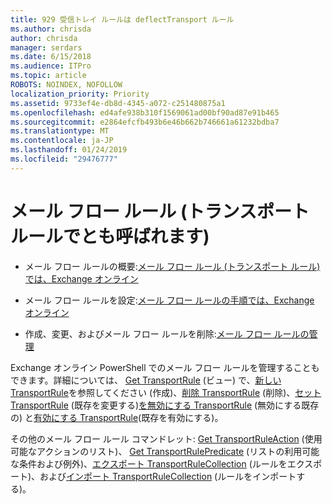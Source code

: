 ```yaml
---
title: 929 受信トレイ ルールは deflectTransport ルール
ms.author: chrisda
author: chrisda
manager: serdars
ms.date: 6/15/2018
ms.audience: ITPro
ms.topic: article
ROBOTS: NOINDEX, NOFOLLOW
localization_priority: Priority
ms.assetid: 9733ef4e-db8d-4345-a072-c251480875a1
ms.openlocfilehash: ed4afe938b310f1569061ad00bf90ad87e91b465
ms.sourcegitcommit: e2864efcfb493b6e46b662b746661a61232bdba7
ms.translationtype: MT
ms.contentlocale: ja-JP
ms.lasthandoff: 01/24/2019
ms.locfileid: "29476777"
---
```

# <a name="mail-flow-rules-also-known-as-transport-rules"></a>メール フロー ルール (トランスポート ルールでとも呼ばれます)

- メール フロー ルールの概要:[メール フロー ルール (トランスポート ルール) では、Exchange オンライン](https://technet.microsoft.com/library/jj919238.aspx)
    
- メール フロー ルールを設定:[メール フロー ルールの手順では、Exchange オンライン](https://technet.microsoft.com/library/dn600436.aspx)
    
- 作成、変更、およびメール フロー ルールを削除:[メール フロー ルールの管理](https://technet.microsoft.com/library/jj657505.aspx)
    
Exchange オンライン PowerShell でのメール フロー ルールを管理することもできます。詳細については、 [Get TransportRule](https://docs.microsoft.com/powershell/module/exchange/policy-and-compliance/get-transportrule) (ビュー) で、[新しい TransportRule](https://docs.microsoft.com/powershell/module/exchange/policy-and-compliance/new-transportrule)を参照してください (作成)、[削除 TransportRule](https://docs.microsoft.com/powershell/module/exchange/policy-and-compliance/remove-transportrule) (削除)、[セット TransportRule](https://docs.microsoft.com/powershell/module/exchange/policy-and-compliance/set-transportrule) (既存を変更する)[を無効にする TransportRule](https://docs.microsoft.com/powershell/module/exchange/policy-and-compliance/disable-transportrule) (無効にする既存の) と[有効にする TransportRule](https://docs.microsoft.com/powershell/module/exchange/policy-and-compliance/enable-transportrule)(既存を有効にする)。 
  
その他のメール フロー ルール コマンドレット: [Get TransportRuleAction](https://docs.microsoft.com/powershell/module/exchange/policy-and-compliance/get-transportruleaction) (使用可能なアクションのリスト)、 [Get TransportRulePredicate](https://docs.microsoft.com/powershell/module/exchange/policy-and-compliance/get-transportrulepredicate) (リストの利用可能な条件および例外)、[エクスポート TransportRuleCollection](https://docs.microsoft.com/powershell/module/exchange/policy-and-compliance/export-transportrulecollection) (ルールをエクスポート)、および[インポート TransportRuleCollection](https://docs.microsoft.com/powershell/module/exchange/policy-and-compliance/import-transportrulecollection) (ルールをインポートする)。 
  

